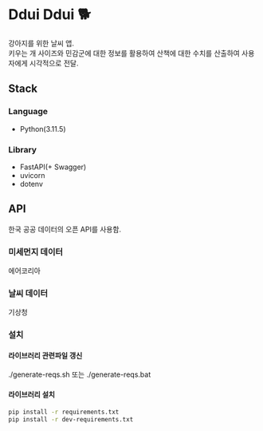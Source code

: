 # Ddui Ddui 🐕
강아지를 위한 날씨 앱.  
키우는 개 사이즈와 민감군에 대한 정보를 활용하여 산책에 대한 수치를 산출하여 사용자에게 시각적으로 전달.

## Stack
### Language
- Python(3.11.5)
### Library
- FastAPI(+ Swagger)
- uvicorn
- dotenv

## API
한국 공공 데이터의 오픈 API를 사용함.
### 미세먼지 데이터
에어코리아

### 날씨 데이터
기상청

### 설치
#### 라이브러리 관련파일 갱신
./generate-reqs.sh
또는
./generate-reqs.bat
#### 라이브러리 설치
```bash
pip install -r requirements.txt
pip install -r dev-requirements.txt
```
